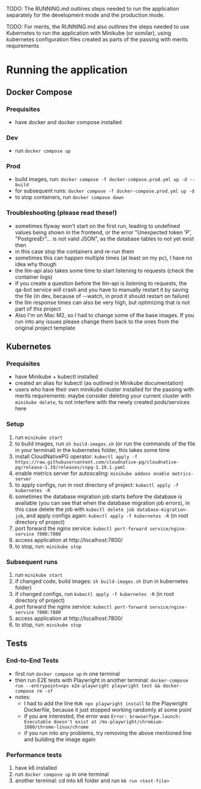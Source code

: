 TODO: The RUNNING.md outlines steps needed to run the application separately for the development mode and the production mode.

TODO: For merits, the RUNNING.md also outlines the steps needed to use Kubernetes to run the application with Minikube (or somilar), using kubernetes configuration files created as parts of the passing with merits requirements

# Running the application

## Docker Compose

### Prequisites

- have docker and docker compose installed

### Dev

- run `docker compose up`

### Prod

- build images, run: `docker compose -f docker-compose.prod.yml up -d --build`
- for subsequent runs: `docker compose -f docker-compose.prod.yml up -d`
- to stop containers, run `docker compose down`

### Troubleshooting (please read these!)

- sometimes flyway won't start on the first run, leading to undefined values
  being shown in the frontend, or the error "Unexpected token 'P', "PostgresEr"... is not valid JSON", as the database tables to not yet exist then
- in this case stop the containers and re-run them
- sometimes this can happen multiple times (at least on my pc), I have no idea
  why though
- the llm-api also takes some time to start listening to requests (check the container logs)
- if you create a question before the llm-api is listening to requests, the qa-bot service will crash and you have to manually restart it by saving the file (in dev, because of --watch, in prod it should restart on failure)
- the llm response times can also be very high, but optimizing that is not part of this project
- Also I'm on Mac M2, so I had to change some of the base images. If you run into any issues please change them back to the ones from the original project template

## Kubernetes

### Prequisites

- have Minikube + kubectl installed
- created an alias for kubectl (as outlined in Minikube documentation)
- users who have their own minikube cluster installed for the passing with merits requirements: maybe consider deleting your current cluster with `minikube delete`, to not interfere with the newly created pods/services here

### Setup

1. run `minikube start`
2. to build images, run `sh build-images.sh` (or run the commands of the file in your terminal) in the kubernetes folder, this takes some time
3. install CloudNativePG operator: `kubectl apply -f https://raw.githubusercontent.com/cloudnative-pg/cloudnative-pg/release-1.19/releases/cnpg-1.19.1.yaml`
4. enable metrics server for autoscaling: `minikube addons enable metrics-server` 
5. to apply configs, run in root directory of project: `kubectl apply -f kubernetes -R`
6. sometimes the database migration job starts before the database is available (you can see that when the database migration job errors), in this case delete the job with `kubectl delete job database-migration-job`, and apply configs again: `kubectl apply -f kubernetes -R` (in root directory of project)
7. port forward the nginx service: `kubectl port-forward service/nginx-service 7800:7800`
8. access application at http://localhost:7800/
9. to stop, run: `minikube stop`

### Subsequent runs
1. run `minikube start`
2. if changed code, build images: `sh build-images.sh` (run in kubernetes folder)
3. if changed configs, run `kubectl apply -f kubernetes -R` (in root directory of project)
4. port forward the nginx service: `kubectl port-forward service/nginx-service 7800:7800`
5. access application at http://localhost:7800/
6. to stop, run: `minikube stop`

## Tests

### End-to-End Tests

- first run `docker compose up` in one terminal
- then run E2E tests with Playwright in another terminal:
  `docker-compose run --entrypoint=npx e2e-playwright playwright test && docker-compose rm -sf`
- notes:
  - I had to add the line `RUN npx playwright install` to the Playwright
    Dockerfile, because it just stopped working randomly at some point
  - if you are interested, the error was
    `Error: browserType.launch: Executable doesn't exist at /ms-playwright/chromium-1080/chrome-linux/chrome`
  - if you run into any problems, try removing the above mentioned line and
    building the image again

### Performance tests

1. have k6 installed
2. run `docker compose up` in one terminal
3. another terminal: cd into k6 folder and run `k6 run <test-file>`